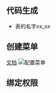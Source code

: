 ## 代码生成
* 表的名字xx_xx

## 创建菜单
[文档](https://www.gin-vue-admin.com/docs/auto_code#3%E9%85%8D%E7%BD%AE%E7%9B%AE%E5%BD%95%E8%8F%9C%E5%8D%95)
![配置菜单](https://static.pyhuo.top/upload/img/2021-04-14/14fe379d-dbdf-4267-9680-fd058949d10a.jpg)

## 绑定权限

